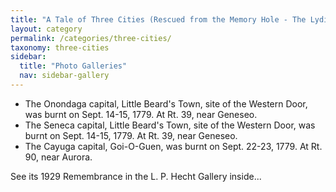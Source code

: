 ```yaml
---
title: "A Tale of Three Cities (Rescued from the Memory Hole - The Lydia Patterson Hecht Gallery)"
layout: category
permalink: /categories/three-cities/
taxonomy: three-cities
sidebar:
  title: "Photo Galleries"
  nav: sidebar-gallery
---
```

  - The Onondaga capital, Little Beard's Town, site of the Western Door, was burnt on Sept. 14-15, 1779. At Rt. 39, near Geneseo.
  - The Seneca capital, Little Beard's Town, site of the Western Door, was burnt on Sept. 14-15, 1779. At Rt. 39, near Geneseo.
  - The Cayuga capital, Goi-O-Guen, was burnt on Sept. 22-23, 1779. At Rt. 90, near Aurora.

See its 1929 Remembrance in the L. P. Hecht Gallery inside...
